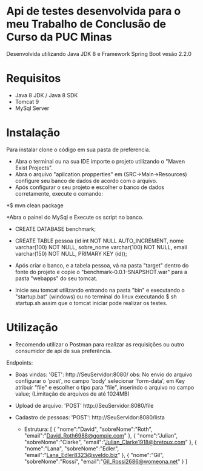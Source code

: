 # Api de testes desenvolvida para o meu Trabalho de Conclusão de Curso da PUC Minas 

Desenvolvida utilizando Java JDK 8 e Framework Spring Boot vesão 2.2.0

# Requisitos
* Java 8 JDK / Java 8 SDK
* Tomcat 9
* MySql Server

# Instalação
Para instalar clone o código em sua pasta de preferencia.
* Abra o terminal ou na sua IDE importe o projeto utilizando o "Maven Exist Projects".
* Abra o arquivo "aplication.propperties" em (SRC->Main->Resources) configure seu banco de dados de acordo com o arquivo.
* Após configurar o seu projeto e escolher o banco de dados corretamente, execute o comando:

*$ mvn clean package
  
*Abra o painel do MySql e Execute os script no banco.
  * CREATE DATABASE benchmark;  
  * CREATE TABLE pessoa (id int NOT NULL AUTO_INCREMENT, 
    nome varchar(100) NOT NULL, 
    sobre_nome varchar(100) NOT NULL, 
    email varchar(150) NOT NULL,
    PRIMARY KEY (id));
* Após criar o banco, e a tabela pessoa, vá na pasta "target" dentro do fonte do projeto e copie o "benchmark-0.0.1-SNAPSHOT.war"
para a pasta "webapps" do seu tomcat.

* Inicie seu tomcat utilizando entrando na pasta "bin" e executando o "startup.bat" (windows) ou no terminal do linux executando
$ sh startup.sh
assim que o tomcat iniciar pode realizar os testes.

# Utilização
* Recomendo utilizar o Postman para realizar as requisições ou outro consumidor de api de sua preferência.

Endpoints:
* Boas vindas: 'GET': http://SeuServidor:8080/
obs: No envio do arquivo configurar o 'post', no campo 'body' selecionar 'form-data', em Key atribuir "file" e escolher o tipo para "file", inserindo o arquivo no campo value; (Limitação de arquivos de até 1024MB)
* Upload de arquivo: 'POST' http://SeuServidor:8080/file

* Cadastro de pessoas: 'POST': http://SeuServidor:8080/lista
  * Estrutura: 
    [
      {
        "nome":"David",
        "sobreNome":"Roth",
        "email":"David_Roth6988@gompie.com"
      },
      {
        "nome":"Julian",
        "sobreNome":"Clarke",
        "email":"Julian_Clarke1918@bretoux.com"
      },
      {
        "nome":"Lana",
        "sobreNome":"Edler",
        "email":"Lana_Edler8323@sveldo.biz"
      },
      {
        "nome":"Gil",
        "sobreNome":"Rossi",
        "email":"Gil_Rossi2686@womeona.net"
      }
    ]
